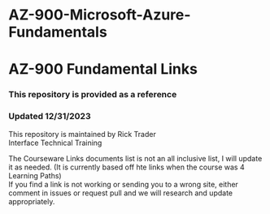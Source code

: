 # AZ-900-Microsoft-Azure-Fundamentals
 
# AZ-900 Fundamental Links

### This repository is provided as a reference
### Updated 12/31/2023

This repository is maintained by Rick Trader<br>
Interface Technical Training<br>

The Courseware Links documents list is not an all inclusive list, I will update it as needed. (It is currently based off hte links when the course was 4 Learning Paths) <br>
If you find a link is not working or sending you to a wrong site, either comment in issues or request pull and we will research and update appropriately. <br>
